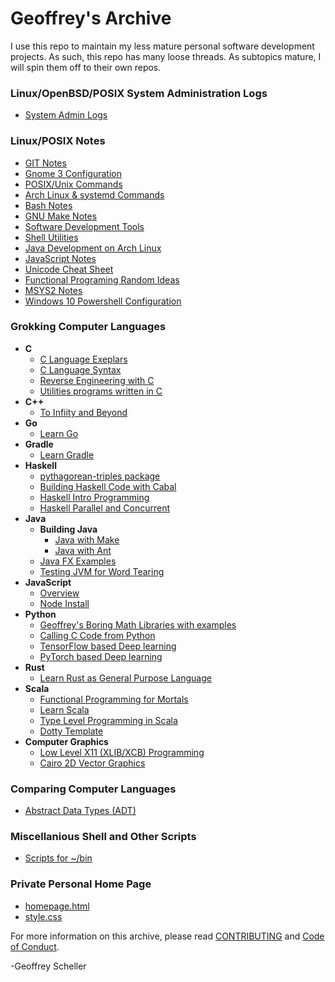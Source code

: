 # Geoffrey's Archive
I use this repo to maintain my less mature personal software
development projects.  As such, this repo has many loose threads.
As subtopics mature, I will spin them off to their own repos.

### Linux/OpenBSD/POSIX System Administration Logs
* [System Admin Logs](adminLogs)

### Linux/POSIX Notes
* [GIT Notes](notes/gitNotes.txt)
* [Gnome 3 Configuration](notes/gnome3Conf.md)
* [POSIX/Unix Commands](notes/unixCommands.txt)
* [Arch Linux & systemd Commands](notes/archLinuxNotes.txt)
* [Bash Notes](notes/bashNotes.txt)
* [GNU Make Notes](notes/makeNotes.md)
* [Software Development Tools](notes/softwareDevTools.md)
* [Shell Utilities](notes/shellUtilities.txt)
* [Java Development on Arch Linux](notes/archJava.txt)
* [JavaScript Notes](notes/javaScriptNotes.txt)
* [Unicode Cheat Sheet](notes/unicodeCheatSheet.txt)
* [Functional Programing Random Ideas](notes/fpRandomIdeas.md)
* [MSYS2 Notes](notes/msys2Notes.txt)
* [Windows 10 Powershell Configuration](notes/win10PowershellConf/)

### Grokking Computer Languages
* __C__
  * [C Language Exeplars](grok/C/CExemplars/)
  * [C Language Syntax](grok/C/CSyntax/)
  * [Reverse Engineering with C](grok/C/CRevEngineer/)
  * [Utilities programs written in C](grok/C/CUtils/)
* __C++__
  * [To Infiity and Beyond](grok/C++/ToInfinityAndBeyond/)
* __Go__
  * [Learn Go](grok/Go/)
* __Gradle__
  * [Learn Gradle](grok/Gradle/)
* __Haskell__
  * [pythagorean-triples package](grok/Haskell/pythag-triples)
  * [Building Haskell Code with Cabal](grok/Haskell/buildingHaskellCode/)
  * [Haskell Intro Programming](grok/Haskell/haskellIntroProgramming/)
  * [Haskell Parallel and Concurrent](grok/Haskell/haskellParallelAndConcurrent/)
* __Java__
  * __Building Java__
    * [Java with Make](grok/Java/buildingJava/javaWithMake/)
    * [Java with Ant](grok/Java/buildingJava/javaWithAnt/)
  * [Java FX Examples](grok/Java/javafxExamples/)
  * [Testing JVM for Word Tearing](grok/Java/wordTearing/)
* __JavaScript__
  * [Overview](grok/JavaScript/)
  * [Node Install](grok/JavaScript/node-install/)
* __Python__
  * [Geoffrey's Boring Math Libraries with examples](grok/Python/boring_math/)
  * [Calling C Code from Python](grok/Python/C_call/)
  * [TensorFlow based Deep learning](grok/Python/tensorflow/)
  * [PyTorch based Deep learning](grok/Python/pyTorch/)
* __Rust__
  * [Learn Rust as General Purpose Language](grok/Rust/learnRust/)
* __Scala__
  * [Functional Programming for Mortals](grok/Scala/fpForMortals/)
  * [Learn Scala](grok/Scala/learnScala/)
  * [Type Level Programming in Scala](grok/Scala/typeLevelProgramming/)
  * [Dotty Template](grok/Scala/sbtDottyTemplate)
* __Computer Graphics__
  * [Low Level X11 (XLIB/XCB) Programming](grok/Graphics/XWindows)
  * [Cairo 2D Vector Graphics](grok/Graphics/Cairo)

### Comparing Computer Languages
  * [Abstract Data Types (ADT)](comp/ADT/)

### Miscellanious Shell and Other Scripts
  * [Scripts for ~/bin](bin)

### Private Personal Home Page
* [homepage.html](web/homepage.html)
* [style.css](web/style.css)

For more information on this archive, please read
[CONTRIBUTING](CONTRIBUTING.md)
and
[Code of Conduct](CODE_OF_CONDUCT.md).

-Geoffrey Scheller
